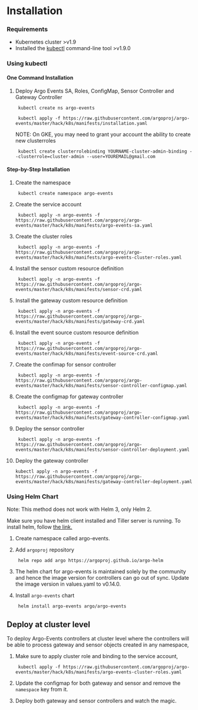 # Installation

### Requirements

* Kubernetes cluster >v1.9
* Installed the [kubectl](https://kubernetes.io/docs/tasks/tools/install-kubectl/) command-line tool >v1.9.0

### Using kubectl

#### One Command Installation

1. Deploy Argo Events SA, Roles, ConfigMap, Sensor Controller and Gateway Controller

        kubectl create ns argo-events

        kubectl apply -f https://raw.githubusercontent.com/argoproj/argo-events/master/hack/k8s/manifests/installation.yaml

   NOTE: On GKE, you may need to grant your account the ability to create new clusterroles

        kubectl create clusterrolebinding YOURNAME-cluster-admin-binding --clusterrole=cluster-admin --user=YOUREMAIL@gmail.com

#### Step-by-Step Installation

1. Create the namespace

        kubectl create namespace argo-events

2. Create the service account
              
        kubectl apply -n argo-events -f https://raw.githubusercontent.com/argoproj/argo-events/master/hack/k8s/manifests/argo-events-sa.yaml
  
3. Create the cluster roles

        kubectl apply -n argo-events -f https://raw.githubusercontent.com/argoproj/argo-events/master/hack/k8s/manifests/argo-events-cluster-roles.yaml
        
4. Install the sensor custom resource definition

        kubectl apply -n argo-events -f https://raw.githubusercontent.com/argoproj/argo-events/master/hack/k8s/manifests/sensor-crd.yaml
    
5. Install the gateway custom resource definition

        kubectl apply -n argo-events -f https://raw.githubusercontent.com/argoproj/argo-events/master/hack/k8s/manifests/gateway-crd.yaml

6. Install the event source custom resource definition            

        kubectl apply -n argo-events -f https://raw.githubusercontent.com/argoproj/argo-events/master/hack/k8s/manifests/event-source-crd.yaml

7. Create the confimap for sensor controller
    
        kubectl apply -n argo-events -f https://raw.githubusercontent.com/argoproj/argo-events/master/hack/k8s/manifests/sensor-controller-configmap.yaml
    
8. Create the configmap for gateway controller

        kubectl apply -n argo-events -f https://raw.githubusercontent.com/argoproj/argo-events/master/hack/k8s/manifests/gateway-controller-configmap.yaml
    
9. Deploy the sensor controller

        kubectl apply -n argo-events -f https://raw.githubusercontent.com/argoproj/argo-events/master/hack/k8s/manifests/sensor-controller-deployment.yaml
    
10. Deploy the gateway controller

        kubectl apply -n argo-events -f https://raw.githubusercontent.com/argoproj/argo-events/master/hack/k8s/manifests/gateway-controller-deployment.yaml


### Using Helm Chart

Note: This method does not work with Helm 3, only Helm 2.

Make sure you have helm client installed and Tiller server is running. To install helm, follow <a href="https://docs.helm.sh/using_helm/">the link.</a>

1. Create namespace called argo-events.

1. Add `argoproj` repository

        helm repo add argo https://argoproj.github.io/argo-helm

1. The helm chart for argo-events is maintained solely by the community and hence the image version for controllers can go out of sync.
   Update the image version in values.yaml to v0.14.0.

1. Install `argo-events` chart

        helm install argo-events argo/argo-events

## Deploy at cluster level

To deploy Argo-Events controllers at cluster level where the controllers will be 
able to process gateway and sensor objects created in any namespace,

1. Make sure to apply cluster role and binding to the service account,

        kubectl apply -f https://raw.githubusercontent.com/argoproj/argo-events/master/hack/k8s/manifests/argo-events-cluster-roles.yaml

2. Update the configmap for both gateway and sensor and remove the `namespace` key from it.

3. Deploy both gateway and sensor controllers and watch the magic.
